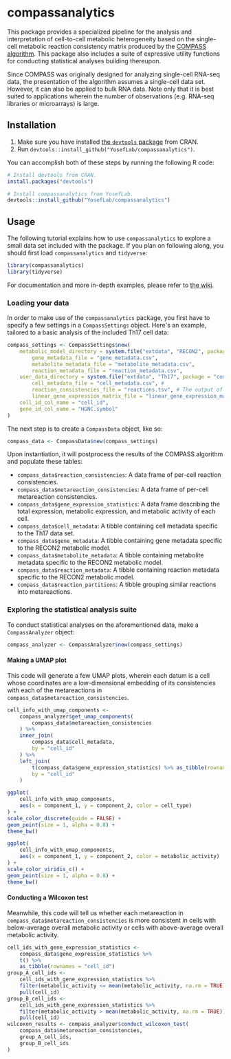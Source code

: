 # compassanalytics

This package provides a specialized pipeline for the analysis and interpretation of cell-to-cell metabolic heterogeneity based on the single-cell metabolic reaction consistency matrix produced by the [COMPASS algorithm](https://github.com/YosefLab/Compass). This package also includes a suite of expressive utility functions for conducting statistical analyses building thereupon.

Since COMPASS was originally designed for analyzing single-cell RNA-seq data, the presentation of the algorithm assumes a single-cell data set. However, it can also be applied to bulk RNA data. Note only that it is best suited to applications wherein the number of observations (e.g. RNA-seq libraries or microarrays) is large.

## Installation

1. Make sure you have installed [the `devtools` package](https://github.com/r-lib/devtools) from CRAN.
1. Run `devtools::install_github("YosefLab/compassanalytics")`.

You can accomplish both of these steps by running the following R code:

```R
# Install devtools from CRAN.
install.packages("devtools")

# Install compassanalytics from YosefLab.
devtools::install_github("YosefLab/compassanalytics")
```

## Usage

The following tutorial explains how to use `compassanalytics` to explore a small data set included with the package. If you plan on following along, you should first load `compassanalytics` and `tidyverse`:

```R
library(compassanalytics)
library(tidyverse)
```

For documentation and more in-depth examples, please refer to [the wiki](https://github.com/YosefLab/compassanalytics/wiki).

### Loading your data

In order to make use of the `compassanalytics` package, you first have to specify a few settings in a `CompassSettings` object. Here's an example, tailored to a basic analysis of the included Th17 cell data:

```R
compass_settings <- CompassSettings$new(
    metabolic_model_directory = system.file("extdata", "RECON2", package = "compassanalytics"),
        gene_metadata_file = "gene_metadata.csv",
        metabolite_metadata_file = "metabolite_metadata.csv",
        reaction_metadata_file = "reaction_metadata.csv",
    user_data_directory = system.file("extdata", "Th17", package = "compassanalytics"),
        cell_metadata_file = "cell_metadata.csv", # 
        reaction_consistencies_file = "reactions.tsv", # The output of the COMPASS
        linear_gene_expression_matrix_file = "linear_gene_expression_matrix.tsv",
    cell_id_col_name = "cell_id",
    gene_id_col_name = "HGNC.symbol"
)
```

The next step is to create a `CompassData` object, like so:

```R
compass_data <- CompassData$new(compass_settings)
```

Upon instantiation, it will postprocess the results of the COMPASS algorithm and populate these tables:

* `compass_data$reaction_consistencies`: A data frame of per-cell reaction consistencies.
* `compass_data$metareaction_consistencies`: A data frame of per-cell metareaction consistencies.
* `compass_data$gene_expression_statistics`: A data frame describing the total expression, metabolic expression, and metabolic activity of each cell.
* `compass_data$cell_metadata`: A tibble containing cell metadata specific to the Th17 data set.
* `compass_data$gene_metadata`: A tibble containing gene metadata specific to the RECON2 metabolic model.
* `compass_data$metabolite_metadata`: A tibble containing metabolite metadata specific to the RECON2 metabolic model.
* `compass_data$reaction_metadata`: A tibble containing reaction metadata specific to the RECON2 metabolic model.
* `compass_data$reaction_partitions`: A tibble grouping similar reactions into metareactions.

### Exploring the statistical analysis suite

To conduct statistical analyses on the aforementioned data, make a `CompassAnalyzer` object:

```R
compass_analyzer <- CompassAnalyzer$new(compass_settings)
```

#### Making a UMAP plot

This code will generate a few UMAP plots, wherein each datum is a cell whose coordinates are a low-dimensional embedding of its consistencies with each of the metareactions in `compass_data$metareaction_consistencies`.

```R
cell_info_with_umap_components <-
    compass_analyzer$get_umap_components(
        compass_data$metareaction_consistencies
    ) %>%
    inner_join(
        compass_data$cell_metadata,
        by = "cell_id"
    ) %>%
    left_join(
        t(compass_data$gene_expression_statistics) %>% as_tibble(rownames = "cell_id"),
        by = "cell_id"
    )

ggplot(
    cell_info_with_umap_components,
    aes(x = component_1, y = component_2, color = cell_type)
) +
scale_color_discrete(guide = FALSE) +
geom_point(size = 1, alpha = 0.8) +
theme_bw()

ggplot(
    cell_info_with_umap_components,
    aes(x = component_1, y = component_2, color = metabolic_activity)
) +
scale_color_viridis_c() +
geom_point(size = 1, alpha = 0.8) +
theme_bw()
```

#### Conducting a Wilcoxon test

Meanwhile, this code will tell us whether each metareaction in `compass_data$metareaction_consistencies` is more consistent in cells with below-average overall metabolic activity or cells with above-average overall metabolic activity.

```R
cell_ids_with_gene_expression_statistics <-
    compass_data$gene_expression_statistics %>%
    t() %>%
    as_tibble(rownames = "cell_id")
group_A_cell_ids <-
    cell_ids_with_gene_expression_statistics %>%
    filter(metabolic_activity <= mean(metabolic_activity, na.rm = TRUE)) %>%
    pull(cell_id)
group_B_cell_ids <-
    cell_ids_with_gene_expression_statistics %>%
    filter(metabolic_activity > mean(metabolic_activity, na.rm = TRUE)) %>%
    pull(cell_id)
wilcoxon_results <- compass_analyzer$conduct_wilcoxon_test(
    compass_data$metareaction_consistencies,
    group_A_cell_ids,
    group_B_cell_ids
)
```

